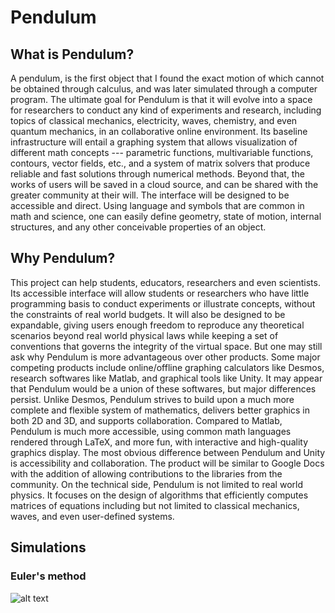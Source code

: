 # Pendulum
## What is Pendulum?
A pendulum, is the first object that I found the exact motion of which cannot be obtained through calculus, and was later simulated through a computer program. The ultimate goal for Pendulum is that it will evolve into a space for researchers to conduct any kind of experiments and research, including topics of classical mechanics, electricity, waves, chemistry, and even quantum mechanics, in an collaborative online environment. Its baseline infrastructure will entail a graphing system that allows visualization of different math concepts --- parametric functions, multivariable functions, contours, vector fields, etc., and a system of matrix solvers that produce reliable and fast solutions through numerical methods. Beyond that, the works of users will be saved in a cloud source, and can be shared with the greater community at their will.  The interface will be designed to be accessible and direct. Using language and symbols that are common in math and science, one can easily define geometry, state of motion, internal structures, and any other conceivable properties of an object. 

## Why Pendulum?
This project can help students, educators, researchers and even scientists. Its accessible interface will allow students or researchers who have little programming basis to conduct experiments or illustrate concepts, without the constraints of real world budgets. It will also be designed to be expandable, giving users enough freedom to reproduce any theoretical scenarios beyond real world physical laws while keeping a set of conventions that governs the integrity of the virtual space. 
But one may still ask why Pendulum is more advantageous over other products. Some major competing products include online/offline graphing calculators like Desmos, research softwares like Matlab, and graphical tools like Unity. It may appear that Pendulum would be a union of these softwares, but major differences persist. Unlike Desmos, Pendulum strives to build upon a much more complete and flexible system of mathematics, delivers better graphics in both 2D and 3D, and supports collaboration. Compared to Matlab, Pendulum is much more accessible, using common math languages rendered through LaTeX, and more fun, with interactive and high-quality graphics display. The most obvious difference between Pendulum and Unity is accessibility and collaboration. The product will be similar to Google Docs with the addition of allowing contributions to the libraries from the community. On the technical side, Pendulum is not limited to real world physics. It focuses on the design of algorithms that efficiently computes matrices of equations including but not limited to classical mechanics, waves, and even user-defined systems. 

## Simulations
### Euler's method
![alt text](http://url/to/img.png)
